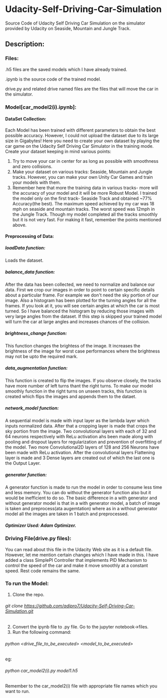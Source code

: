 # Udacity-Self-Driving-Car-Simulation
Source Code of Udacity Self Driving Car Simulation on the simulator provided by Udacity on Seaside, Mountain and Jungle Track.
## Description:
### Files:
.h5 files are the saved models which I have already trained.

.ipynb is the source code of the trained model.

drive.py and related drive named files are the files that will move the car in the simulator.

### Model[car_model2(i).ipynb]:
#### DataSet Collection:
Each Model has been trained with different parameters to obtain the best possible accuracy. However, I could not upload the dataset due to its large size in Gigabytes! 
Here you need to create your own dataset by playing the car game on the Udacity Self Driving Car Simulator in the training mode. Create your dataset keeping in mind various points:
1. Try to move your car in center for as long as possible with smoothness and zero collisions.
2. Make your dataset on various tracks: Seaside, Mountain and Jungle tracks. However, you can make your own Unity Car Games and train your models with them. 
3. Remember here that more the training data in various tracks- more will the accuracy of your model and it will be more Robust Model.
I trained the model only on the first track- Seaside Track and obtained ~77% Accuracy(the best). The maximum speed achieved by my car was 18 mph on seaside and mountain tracks. The worst speed was 12mph in the Jungle Track. Though my model completed all the tracks smoothly but it is not very fast. For making it fast, remember the points mentioned above.
#### Preprocessing of Data:
##### loadData function:
Loads the dataset.
##### balance_data function: 
After the data has been collected, we need to normalize and balance our data. First we crop our images in order to point to certain specific details about a particular frame. For example we don't need the sky portion of our image. Also a histogram has been plotted for the turning angles for all the frames. If you look at it, you will see certain angles at which the car is most turned. So I have balanced the histogram by reducing those images with very large angles from the dataset. If this step is skipped your trained model will turn the car at large angles and increases chances of the collision.
##### brightness_change function:
This function changes the brightess of the image. It increases the brightness of the image for worst case performances where the brightness may not be upto the required mark.
##### data_augmentation function:
This function is created to flip the images. If you observe closely, the tracks have more number of left turns thant the right turns. To make our model smoothly function in the right turns on unseen tracks, this function is created which flips the images and appends them to the dataet.
##### network_model function:
A sequential model is made with input layer as the lambda layer which inputs normalized data. After that a cropping layer is made that crops the sky portion from the image. Two convolutional layers with each of 32 and 64 neurons respectively with ReLu activation ahs been made along with pooling and dropout layers for regularization and prevention of overfitting of the model. Two more Convolutional2D layers of 128 and 256 Neurons have been made with ReLu activation. 
After the convolutional layers Flattening layer is made and 3 Dense layers are created out of which the last one is the Output Layer.
##### generator function:
A generator function is made to run the model in order to consume less time and less memory. You can do without the generator function also but it would be inefficient to do so. The basic difference in a with generator and without generator model is that in a with generator model, a batch of image is taken and preprocess(ata augemtation) where as in a without generator model all the images are taken in 1 batch and preprocessed.
##### Optimizer Used: Adam Optimizer.

### Driving File(drive.py files):
You can read about this file in the Udacity Web site as it is a default file. However, let me mention certain changes which I have made in this. I have added a class SimplePI Controller that implements PID Mechanism to control the speed of the car and make it move smoothly at a constant speed. Rest code remains the same.

### To run the Model:
1. Clone the repo.
###### git clone https://github.com/adipro7/Udacity-Self-Driving-Car-Simulation.git
2. Convert the ipynb file to .py file. Go to the jupyter notebook->files.
3. Run the following command:
###### python <drive_file_to_be_executed> <model_to_be_executed>
eg:
###### python car_model2(i).py model1.h5

Remember to the car_model2(i) file with appropriate file names which you want to run.
